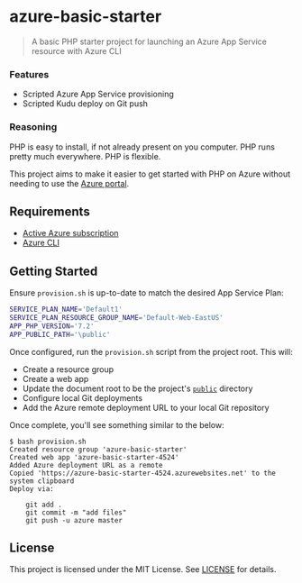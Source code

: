 # azure-basic-starter

> A basic PHP starter project for launching an Azure App Service resource with Azure CLI

### Features

- Scripted Azure App Service provisioning
- Scripted Kudu deploy on Git push

### Reasoning

PHP is easy to install, if not already present on you computer. PHP runs pretty much everywhere. PHP is flexible.

This project aims to make it easier to get started with PHP on Azure without needing to use the [Azure portal](https://portal.azure.com/).

## Requirements

- [Active Azure subscription](https://azure.microsoft.com/en-us/)
- [Azure CLI](https://docs.microsoft.com/en-us/cli/azure)

## Getting Started

Ensure `provision.sh` is up-to-date to match the desired App Service Plan:

```bash
SERVICE_PLAN_NAME='Default1'
SERVICE_PLAN_RESOURCE_GROUP_NAME='Default-Web-EastUS'
APP_PHP_VERSION='7.2'
APP_PUBLIC_PATH='\public'
```

Once configured, run the `provision.sh` script from the project root. This will:

- Create a resource group
- Create a web app
- Update the document root to be the project's [`public`](public) directory
- Configure local Git deployments
- Add the Azure remote deployment URL to your local Git repository

Once complete, you'll see something similar to the below:

```
$ bash provision.sh
Created resource group 'azure-basic-starter'
Created web app 'azure-basic-starter-4524'
Added Azure deployment URL as a remote
Copied 'https://azure-basic-starter-4524.azurewebsites.net' to the system clipboard
Deploy via:

    git add .
    git commit -m "add files"
    git push -u azure master
```

## License

This project is licensed under the MIT License. See [LICENSE](LICENSE) for details.
